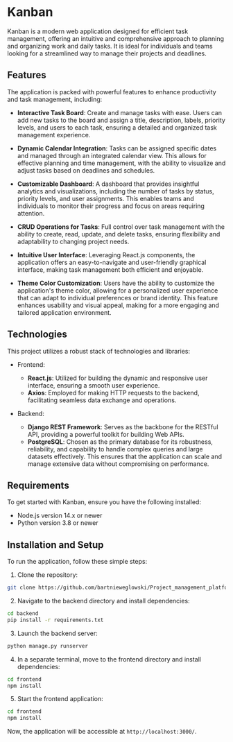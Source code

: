 # Kanban

Kanban is a modern web application designed for efficient task management, offering an intuitive and comprehensive approach to planning and organizing work and daily tasks. It is ideal for individuals and teams looking for a streamlined way to manage their projects and deadlines.

## Features

The application is packed with powerful features to enhance productivity and task management, including:

- **Interactive Task Board**: Create and manage tasks with ease. Users can add new tasks to the board and assign a title, description, labels, priority levels, and users to each task, ensuring a detailed and organized task management experience.
  
- **Dynamic Calendar Integration**: Tasks can be assigned specific dates and managed through an integrated calendar view. This allows for effective planning and time management, with the ability to visualize and adjust tasks based on deadlines and schedules.
  
- **Customizable Dashboard**: A dashboard that provides insightful analytics and visualizations, including the number of tasks by status, priority levels, and user assignments. This enables teams and individuals to monitor their progress and focus on areas requiring attention.
  
- **CRUD Operations for Tasks**: Full control over task management with the ability to create, read, update, and delete tasks, ensuring flexibility and adaptability to changing project needs.
  
- **Intuitive User Interface**: Leveraging React.js components, the application offers an easy-to-navigate and user-friendly graphical interface, making task management both efficient and enjoyable.

- **Theme Color Customization**: Users have the ability to customize the application's theme color, allowing for a personalized user experience that can adapt to individual preferences or brand identity. This feature enhances usability and visual appeal, making for a more engaging and tailored application environment.

## Technologies

This project utilizes a robust stack of technologies and libraries:

- Frontend:
  - **React.js**: Utilized for building the dynamic and responsive user interface, ensuring a smooth user experience.
  - **Axios**: Employed for making HTTP requests to the backend, facilitating seamless data exchange and operations.

- Backend:
  - **Django REST Framework**: Serves as the backbone for the RESTful API, providing a powerful toolkit for building Web APIs.
  - **PostgreSQL**: Chosen as the primary database for its robustness, reliability, and capability to handle complex queries and large datasets effectively. This ensures that the application can scale and manage extensive data without compromising on performance.


## Requirements

To get started with Kanban, ensure you have the following installed:

- Node.js version 14.x or newer
- Python version 3.8 or newer

## Installation and Setup

To run the application, follow these simple steps:

1. Clone the repository:
```bash
git clone https://github.com/bartnieweglowski/Project_management_platform
```
2. Navigate to the backend directory and install dependencies:
```bash
cd backend
pip install -r requirements.txt
```
3. Launch the backend server:
```bash
python manage.py runserver
```
4. In a separate terminal, move to the frontend directory and install dependencies:
```bash
cd frontend
npm install
```
5. Start the frontend application:
```bash
cd frontend
npm install
```
Now, the application will be accessible at `http://localhost:3000/`.

